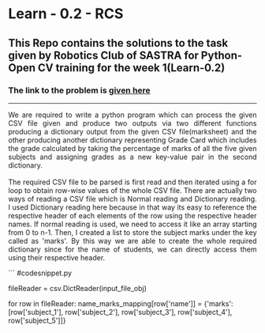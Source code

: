 # Learn - 0.2 - RCS
## This Repo contains the solutions to the task given by Robotics Club of SASTRA for Python-Open CV training for the week 1(Learn-0.2)
### The link to the problem is <a href="https://github.com/Training-2024/Learn-0.2">given here</a>
<hr />
<p align="justify">
  We are required to write a python program which can process the given CSV file given and produce two outputs via two different functions producing a dictionary output from the given CSV file(marksheet) and the other producing another dictionary representing Grade Card which includes the grade calculated by taking the percentage of marks of all the five given subjects and assigning grades as a new key-value pair in the second dictionary.
  <br />
  <br />
  The required CSV file to be parsed is first read and then iterated using a for loop to obtain row-wise values of the whole CSV file. There are actually two ways of reading a CSV file which is Normal reading and Dictionary reading. I used Dictionary reading here because in that way its easy to reference the respective header of each elements of the row using the respective header names. If normal reading is used, we need to access it like an array starting from 0 to n-1. 
  Then, I created a list to store the subject marks under the key called as 'marks'. By this way we are able to create the whole required dictionary since for the name of students, we can directly access them using their respective header.
</p>
```
#codesnippet.py

fileReader = csv.DictReader(input_file_obj)

for row in fileReader:
	name_marks_mapping[row['name']] = {'marks': [row['subject_1'], row['subject_2'], row['subject_3'], row['subject_4'], row['subject_5']]}
  
```